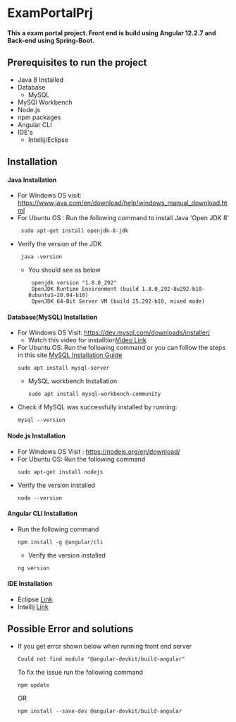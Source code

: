 # ExamPortalPrj

#### This a exam portal project. Front end is build using Angular 12.2.7 and Back-end using Spring-Boot.

## Prerequisites to run the project

  - Java 8 Installed 
  - Database
    - MySQL
  - MySQl Workbench
  - Node.js
  - npm packages
  - Angular CLI
  - IDE's
    - Intellij/Eclipse

## Installation 

#### Java Installation 

  - For Windows OS visit: https://www.java.com/en/download/help/windows_manual_download.html
  - For Ubuntu OS : Run the following command to install Java 'Open JDK 8'
    ```console
     sudo apt-get install openjdk-8-jdk
    ```
  - Verify the version of the JDK
    ```console
     java -version
     ```
    - You should see as below
       ```console
        openjdk version "1.8.0_292"
        OpenJDK Runtime Environment (build 1.8.0_292-8u292-b10-0ubuntu1~20.04-b10)
        OpenJDK 64-Bit Server VM (build 25.292-b10, mixed mode)
       ```
       
#### Database(MySQL) Installation
  
  - For Windows OS Visit: https://dev.mysql.com/downloads/installer/ 
    - Watch this video for installtion[Video Link](https://www.youtube.com/watch?v=WuBcTJnIuzo&ab_channel=ProgrammingKnowledge)
  - For Ubuntu OS: Run the following command or you can follow the steps in this site [MySQL Installation Guide](https://phoenixnap.com/kb/install-mysql-ubuntu-20-04)
    ```console
    sudo apt install mysql-server
    ```
    - MySQL workbench Installation
      ```console
      sudo apt install mysql-workbench-community
      ```
  - Check if MySQL was successfully installed by running:
    ```console
    mysql --version
    ```
    
#### Node.js Installation
  - For Windows OS Visit : https://nodejs.org/en/download/
  - For Ubuntu OS: Run the following command
    ```console
    sudo apt-get install nodejs
    ```
  - Verify the version installed
    ```console
    node --version
    ```
  
#### Angular CLI Installation
  - Run the following command
    ```console
    npm install -g @angular/cli
    ```
    - Verify the version installed
    ```console
    ng version
    ```
  
#### IDE Installation
  - Eclipse [Link](https://www.eclipse.org/downloads/packages/release/kepler/sr2/eclipse-ide-java-ee-developers)
  - Intellij [Link](https://www.jetbrains.com/idea/download)

## Possible Error and solutions
* If you get error shown below when running front end server
  ```console
  Could not find module "@angular-devkit/build-angular"
  ```
    To fix the issue run the following command
     ```console
    npm update
    ```
    OR
    ```console
    npm install --save-dev @angular-devkit/build-angular
    ```
 
